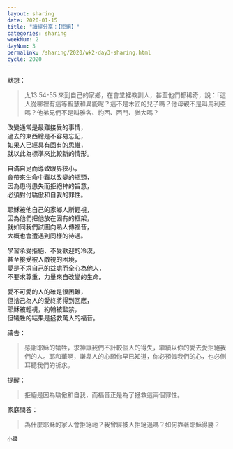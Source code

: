```yaml
---
layout: sharing
date: 2020-01-15
title: "讀經分享：【拒絕】"
categories: sharing
weekNum: 2
dayNum: 3
permalink: /sharing/2020/wk2-day3-sharing.html
cycle: 2020
---  
```


默想：
>太13:54-55 來到自己的家鄉，在會堂裡教訓人，甚至他們都稀奇，說：「這人從哪裡有這等智慧和異能呢？這不是木匠的兒子嗎？他母親不是叫馬利亞嗎？他弟兄們不是叫雅各、約西、西門、猶大嗎？  

改變通常是最難接受的事情，  
過去的東西總是不容易忘記，  
如果人已經具有固有的思維，  
就以此為標準來比較新的情形。  

自滿自足而導致眼界狹小，  
會帶來生命中難以改變的瓶頸，  
因為患得患失而拒絕神的旨意，  
必須對付驕傲和自我的罪性。  

耶穌被他自己的家鄉人所輕視，  
因為他們把他放在固有的框架，  
就如同我們試圖向熟人傳福音，  
大概也會遭遇到同樣的待遇。  

學習承受拒絕、不受歡迎的冷漠，  
甚至接受被人敵視的困境，  
愛是不求自己的益處而全心為他人，  
不要求尊重，力量來自改變的生命。  

愛不可愛的人的確是很困難，  
但捨己為人的愛終將得到回應，  
耶穌被輕視，約翰被監禁，  
但犧牲的結果是拯救萬人的福音。  

禱告：
>感謝耶穌的犧牲，求神讓我們不計較個人的得失，繼續以你的愛去愛拒絕我們的人。耶和華啊，謙卑人的心願你早已知道，你必預備我們的心，也必側耳聽我們的祈求。  

提醒：
>拒絕是因為驕傲和自我，而福音正是為了拯救這兩個罪性。  

家庭問答：
>為什麼耶穌的家人會拒絕祂？我曾經被人拒絕過嗎？如何靠著耶穌得勝？  

`小錢`  
